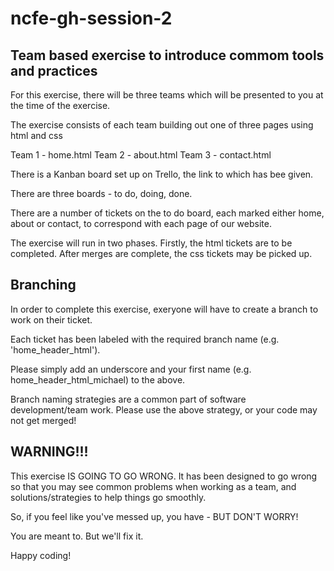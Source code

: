 # ncfe-gh-session-2

## Team based exercise to introduce commom tools and practices

For this exercise, there will be three teams which will be presented to you at the time of the exercise.

The exercise consists of each team building out one of three pages using html and css

Team 1 - home.html
Team 2 - about.html
Team 3 - contact.html

There is a Kanban board set up on Trello, the link to which has bee given.

There are three boards - to do, doing, done.

There are a number of tickets on the to do board, each marked either home, about or contact, to correspond with each page of our website.

The exercise will run in two phases. Firstly, the html tickets are to be completed. After merges are complete,
the css tickets may be picked up.

## Branching

In order to complete this exercise, exeryone will have to create a branch to work on their ticket.

Each ticket has been labeled with the required branch name (e.g. 'home_header_html').

Please simply add an underscore and your first name (e.g. home_header_html_michael) to the above.

Branch naming strategies are a common part of software development/team work. Please use the above strategy, or your code may not get merged!

## WARNING!!!

This exercise IS GOING TO GO WRONG. It has been designed to go wrong so that you may see common problems when
working as a team, and solutions/strategies to help things go smoothly.

So, if you feel like you've messed up, you have - BUT DON'T WORRY!

You are meant to. But we'll fix it.

Happy coding!
